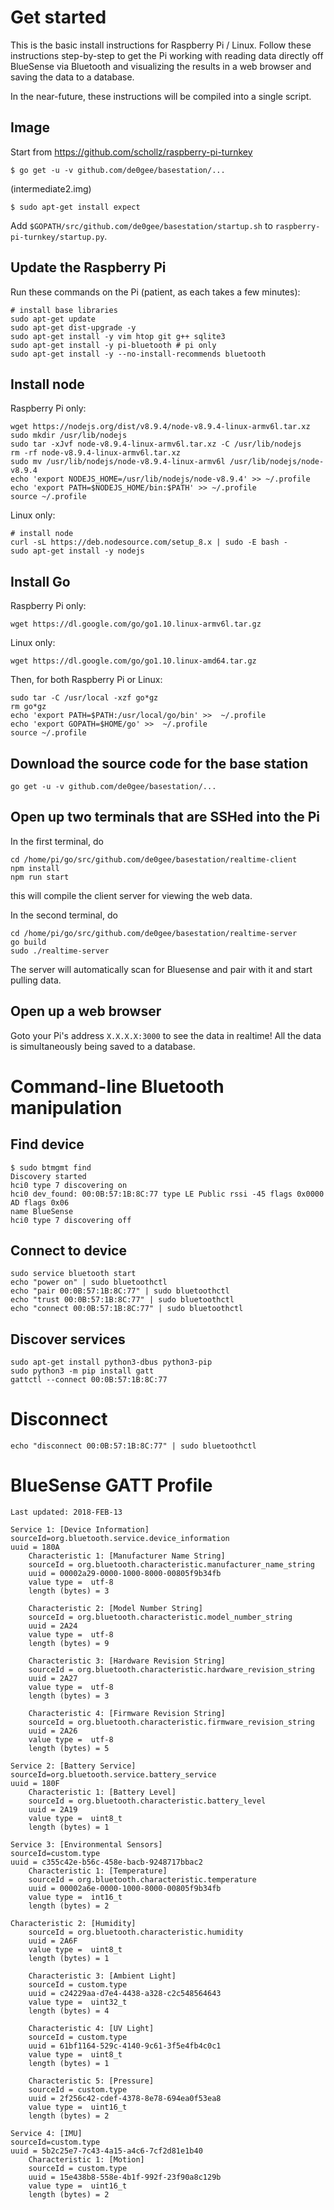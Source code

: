 # Get started

This is the basic install instructions for Raspberry Pi / Linux. Follow these instructions step-by-step to get the Pi working with reading data directly off BlueSense via Bluetooth and visualizing the results in a web browser and saving the data to a database.

In the near-future, these instructions will be compiled into a single script.

## Image

Start from https://github.com/schollz/raspberry-pi-turnkey

```
$ go get -u -v github.com/de0gee/basestation/...
```

(intermediate2.img)

```
$ sudo apt-get install expect
```

Add `$GOPATH/src/github.com/de0gee/basestation/startup.sh` to `raspberry-pi-turnkey/startup.py`.


## Update the Raspberry Pi

Run these commands on the Pi (patient, as each takes a few minutes):

```
# install base libraries
sudo apt-get update
sudo apt-get dist-upgrade -y
sudo apt-get install -y vim htop git g++ sqlite3
sudo apt-get install -y pi-bluetooth # pi only
sudo apt-get install -y --no-install-recommends bluetooth
```

## Install node 

Raspberry Pi only:

```
wget https://nodejs.org/dist/v8.9.4/node-v8.9.4-linux-armv6l.tar.xz
sudo mkdir /usr/lib/nodejs
sudo tar -xJvf node-v8.9.4-linux-armv6l.tar.xz -C /usr/lib/nodejs 
rm -rf node-v8.9.4-linux-armv6l.tar.xz
sudo mv /usr/lib/nodejs/node-v8.9.4-linux-armv6l /usr/lib/nodejs/node-v8.9.4
echo 'export NODEJS_HOME=/usr/lib/nodejs/node-v8.9.4' >> ~/.profile
echo 'export PATH=$NODEJS_HOME/bin:$PATH' >> ~/.profile
source ~/.profile
```

Linux only:

```
# install node
curl -sL https://deb.nodesource.com/setup_8.x | sudo -E bash -
sudo apt-get install -y nodejs
```

## Install Go

Raspberry Pi only:

```
wget https://dl.google.com/go/go1.10.linux-armv6l.tar.gz

```

Linux only:

```
wget https://dl.google.com/go/go1.10.linux-amd64.tar.gz
```

Then, for both Raspberry Pi or Linux:

```
sudo tar -C /usr/local -xzf go*gz
rm go*gz
echo 'export PATH=$PATH:/usr/local/go/bin' >>  ~/.profile
echo 'export GOPATH=$HOME/go' >>  ~/.profile
source ~/.profile
```

## Download the source code for the base station


```
go get -u -v github.com/de0gee/basestation/...
```

## Open up two terminals that are SSHed into the Pi

In the first terminal, do

```
cd /home/pi/go/src/github.com/de0gee/basestation/realtime-client
npm install
npm run start
```

this will compile the client server for viewing the web data.

In the second terminal, do

```
cd /home/pi/go/src/github.com/de0gee/basestation/realtime-server
go build
sudo ./realtime-server
```

The server will automatically scan for Bluesense and pair with it and start pulling data.

## Open up a web browser

Goto your Pi's address `X.X.X.X:3000` to see the data in realtime! All the data is simultaneously being saved to a database.

# Command-line Bluetooth manipulation

## Find device

```
$ sudo btmgmt find
Discovery started
hci0 type 7 discovering on
hci0 dev_found: 00:0B:57:1B:8C:77 type LE Public rssi -45 flags 0x0000 
AD flags 0x06 
name BlueSense
hci0 type 7 discovering off
```

## Connect to device

```
sudo service bluetooth start
echo "power on" | sudo bluetoothctl
echo "pair 00:0B:57:1B:8C:77" | sudo bluetoothctl
echo "trust 00:0B:57:1B:8C:77" | sudo bluetoothctl
echo "connect 00:0B:57:1B:8C:77" | sudo bluetoothctl
```

## Discover services 

```
sudo apt-get install python3-dbus python3-pip
sudo python3 -m pip install gatt
gattctl --connect 00:0B:57:1B:8C:77
```

# Disconnect

```
echo "disconnect 00:0B:57:1B:8C:77" | sudo bluetoothctl
```


# BlueSense GATT Profile

```
Last updated: 2018-FEB-13

Service 1: [Device Information]
sourceId=org.bluetooth.service.device_information
uuid = 180A
    Characteristic 1: [Manufacturer Name String]
    sourceId = org.bluetooth.characteristic.manufacturer_name_string
    uuid = 00002a29-0000-1000-8000-00805f9b34fb
    value type =  utf-8
    length (bytes) = 3

    Characteristic 2: [Model Number String]
    sourceId = org.bluetooth.characteristic.model_number_string
    uuid = 2A24
    value type =  utf-8
    length (bytes) = 9
    
    Characteristic 3: [Hardware Revision String]
    sourceId = org.bluetooth.characteristic.hardware_revision_string
    uuid = 2A27
    value type =  utf-8
    length (bytes) = 3

    Characteristic 4: [Firmware Revision String]
    sourceId = org.bluetooth.characteristic.firmware_revision_string
    uuid = 2A26
    value type =  utf-8
    length (bytes) = 5

Service 2: [Battery Service]
sourceId=org.bluetooth.service.battery_service
uuid = 180F
    Characteristic 1: [Battery Level]
    sourceId = org.bluetooth.characteristic.battery_level
    uuid = 2A19
    value type =  uint8_t
    length (bytes) = 1

Service 3: [Environmental Sensors]
sourceId=custom.type
uuid = c355c42e-b56c-458e-bacb-9248717bbac2
    Characteristic 1: [Temperature]
    sourceId = org.bluetooth.characteristic.temperature
    uuid = 00002a6e-0000-1000-8000-00805f9b34fb
    value type =  int16_t
    length (bytes) = 2

Characteristic 2: [Humidity]
    sourceId = org.bluetooth.characteristic.humidity
    uuid = 2A6F
    value type =  uint8_t
    length (bytes) = 1

    Characteristic 3: [Ambient Light]
    sourceId = custom.type
    uuid = c24229aa-d7e4-4438-a328-c2c548564643
    value type =  uint32_t
    length (bytes) = 4

    Characteristic 4: [UV Light]
    sourceId = custom.type
    uuid = 61bf1164-529c-4140-9c61-3f5e4fb4c0c1
    value type =  uint8_t
    length (bytes) = 1

    Characteristic 5: [Pressure]
    sourceId = custom.type
    uuid = 2f256c42-cdef-4378-8e78-694ea0f53ea8
    value type =  uint16_t
    length (bytes) = 2

Service 4: [IMU]
sourceId=custom.type
uuid = 5b2c25e7-7c43-4a15-a4c6-7cf2d81e1b40
    Characteristic 1: [Motion]
    sourceId = custom.type
    uuid = 15e438b8-558e-4b1f-992f-23f90a8c129b
    value type =  uint16_t
    length (bytes) = 2
```
